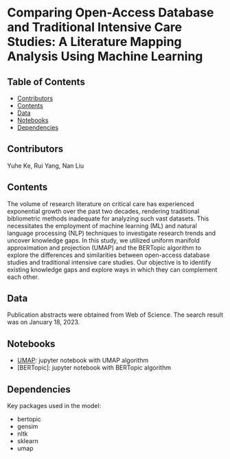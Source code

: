 # Comparing Open-Access Database and Traditional Intensive Care Studies: A Literature Mapping Analysis Using Machine Learning 


## Table of Contents

* [Contributors](#contributors)
* [Contents](#contents)
* [Data](#data)
* [Notebooks](#folders)
* [Dependencies](#dependencies)


## Contributors
Yuhe Ke, Rui Yang, Nan Liu

<!-- Contents -->
## Contents
The volume of research literature on critical care has experienced exponential growth over the past two decades, rendering traditional bibliometric methods inadequate for analyzing such vast datasets. This necessitates the employment of machine learning (ML) and natural language processing (NLP) techniques to investigate research trends and uncover knowledge gaps. In this study, we utilized uniform manifold approximation and projection (UMAP) and the BERTopic algorithm to explore the differences and similarities between open-access database studies and traditional intensive care studies. Our objective is to identify existing knowledge gaps and explore ways in which they can complement each other.<br />

<!-- Data -->
## Data
Publication abstracts were obtained from Web of Science. The search result was on January 18, 2023. <br />

<!-- Notebooks -->
## Notebooks
* [UMAP](UMAP.ipynb): jupyter notebook with UMAP algorithm
* [BERTopic]: jupyter notebook with BERTopic algorithm

<!-- Dependencies -->
## Dependencies
Key packages used in the model:<br />
* bertopic <br />
* gensim <br />
* nltk <br />
* sklearn <br />
* umap <br />

